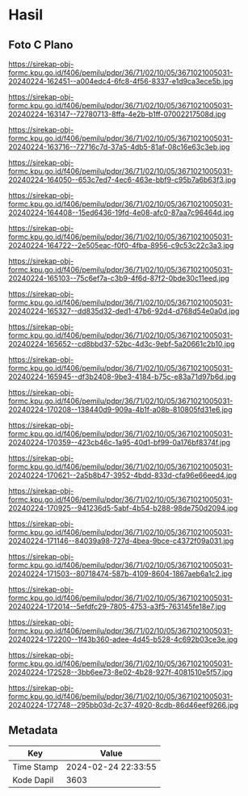 # Hasil

## Foto C Plano

https://sirekap-obj-formc.kpu.go.id/f406/pemilu/pdpr/36/71/02/10/05/3671021005031-20240224-162451--a004edc4-6fc8-4f56-8337-e1d9ca3ece5b.jpg

https://sirekap-obj-formc.kpu.go.id/f406/pemilu/pdpr/36/71/02/10/05/3671021005031-20240224-163147--72780713-8ffa-4e2b-b1ff-07002217508d.jpg

https://sirekap-obj-formc.kpu.go.id/f406/pemilu/pdpr/36/71/02/10/05/3671021005031-20240224-163716--72716c7d-37a5-4db5-81af-08c16e63c3eb.jpg

https://sirekap-obj-formc.kpu.go.id/f406/pemilu/pdpr/36/71/02/10/05/3671021005031-20240224-164050--653c7ed7-4ec6-463e-bbf9-c95b7a6b63f3.jpg

https://sirekap-obj-formc.kpu.go.id/f406/pemilu/pdpr/36/71/02/10/05/3671021005031-20240224-164408--15ed6436-19fd-4e08-afc0-87aa7c96464d.jpg

https://sirekap-obj-formc.kpu.go.id/f406/pemilu/pdpr/36/71/02/10/05/3671021005031-20240224-164722--2e505eac-f0f0-4fba-8956-c9c53c22c3a3.jpg

https://sirekap-obj-formc.kpu.go.id/f406/pemilu/pdpr/36/71/02/10/05/3671021005031-20240224-165103--75c6ef7a-c3b9-4f6d-87f2-0bde30c11eed.jpg

https://sirekap-obj-formc.kpu.go.id/f406/pemilu/pdpr/36/71/02/10/05/3671021005031-20240224-165327--dd835d32-ded1-47b6-92d4-d768d54e0a0d.jpg

https://sirekap-obj-formc.kpu.go.id/f406/pemilu/pdpr/36/71/02/10/05/3671021005031-20240224-165652--cd8bbd37-52bc-4d3c-9ebf-5a20661c2b10.jpg

https://sirekap-obj-formc.kpu.go.id/f406/pemilu/pdpr/36/71/02/10/05/3671021005031-20240224-165945--df3b2408-9be3-4184-b75c-e83a71d97b6d.jpg

https://sirekap-obj-formc.kpu.go.id/f406/pemilu/pdpr/36/71/02/10/05/3671021005031-20240224-170208--138440d9-909a-4b1f-a08b-810805fd31e6.jpg

https://sirekap-obj-formc.kpu.go.id/f406/pemilu/pdpr/36/71/02/10/05/3671021005031-20240224-170359--423cb46c-1a95-40d1-bf99-0a176bf8374f.jpg

https://sirekap-obj-formc.kpu.go.id/f406/pemilu/pdpr/36/71/02/10/05/3671021005031-20240224-170621--2a5b8b47-3952-4bdd-833d-cfa96e66eed4.jpg

https://sirekap-obj-formc.kpu.go.id/f406/pemilu/pdpr/36/71/02/10/05/3671021005031-20240224-170925--941236d5-5abf-4b54-b288-98de750d2094.jpg

https://sirekap-obj-formc.kpu.go.id/f406/pemilu/pdpr/36/71/02/10/05/3671021005031-20240224-171146--84039a98-727d-4bea-9bce-c4372f09a031.jpg

https://sirekap-obj-formc.kpu.go.id/f406/pemilu/pdpr/36/71/02/10/05/3671021005031-20240224-171503--80718474-587b-4109-8604-1867aeb6a1c2.jpg

https://sirekap-obj-formc.kpu.go.id/f406/pemilu/pdpr/36/71/02/10/05/3671021005031-20240224-172014--5efdfc29-7805-4753-a3f5-763145fe18e7.jpg

https://sirekap-obj-formc.kpu.go.id/f406/pemilu/pdpr/36/71/02/10/05/3671021005031-20240224-172200--1f43b360-adee-4d45-b528-4c692b03ce3e.jpg

https://sirekap-obj-formc.kpu.go.id/f406/pemilu/pdpr/36/71/02/10/05/3671021005031-20240224-172528--3bb6ee73-8e02-4b28-927f-4081510e5f57.jpg

https://sirekap-obj-formc.kpu.go.id/f406/pemilu/pdpr/36/71/02/10/05/3671021005031-20240224-172748--295bb03d-2c37-4920-8cdb-86d46eef9266.jpg


## Metadata

| Key        | Value               |
| ---------- | ------------------- |
| Time Stamp | 2024-02-24 22:33:55 |
| Kode Dapil | 3603                |



